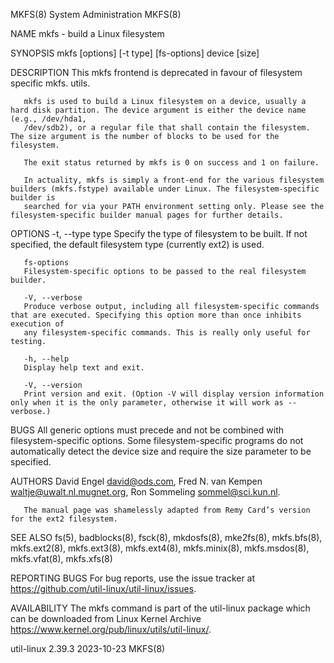 MKFS(8)								     System Administration							       MKFS(8)

NAME
       mkfs - build a Linux filesystem

SYNOPSIS
       mkfs [options] [-t type] [fs-options] device [size]

DESCRIPTION
       This mkfs frontend is deprecated in favour of filesystem specific mkfs.<type> utils.

       mkfs is used to build a Linux filesystem on a device, usually a hard disk partition. The device argument is either the device name (e.g., /dev/hda1,
       /dev/sdb2), or a regular file that shall contain the filesystem. The size argument is the number of blocks to be used for the filesystem.

       The exit status returned by mkfs is 0 on success and 1 on failure.

       In actuality, mkfs is simply a front-end for the various filesystem builders (mkfs.fstype) available under Linux. The filesystem-specific builder is
       searched for via your PATH environment setting only. Please see the filesystem-specific builder manual pages for further details.

OPTIONS
       -t, --type type
	   Specify the type of filesystem to be built. If not specified, the default filesystem type (currently ext2) is used.

       fs-options
	   Filesystem-specific options to be passed to the real filesystem builder.

       -V, --verbose
	   Produce verbose output, including all filesystem-specific commands that are executed. Specifying this option more than once inhibits execution of
	   any filesystem-specific commands. This is really only useful for testing.

       -h, --help
	   Display help text and exit.

       -V, --version
	   Print version and exit. (Option -V will display version information only when it is the only parameter, otherwise it will work as --verbose.)

BUGS
       All generic options must precede and not be combined with filesystem-specific options. Some filesystem-specific programs do not automatically detect
       the device size and require the size parameter to be specified.

AUTHORS
       David Engel <david@ods.com>, Fred N. van Kempen <waltje@uwalt.nl.mugnet.org>, Ron Sommeling <sommel@sci.kun.nl>.

       The manual page was shamelessly adapted from Remy Card’s version for the ext2 filesystem.

SEE ALSO
       fs(5), badblocks(8), fsck(8), mkdosfs(8), mke2fs(8), mkfs.bfs(8), mkfs.ext2(8), mkfs.ext3(8), mkfs.ext4(8), mkfs.minix(8), mkfs.msdos(8), mkfs.vfat(8),
       mkfs.xfs(8)

REPORTING BUGS
       For bug reports, use the issue tracker at https://github.com/util-linux/util-linux/issues.

AVAILABILITY
       The mkfs command is part of the util-linux package which can be downloaded from Linux Kernel Archive
       <https://www.kernel.org/pub/linux/utils/util-linux/>.

util-linux 2.39.3							  2023-10-23								       MKFS(8)
